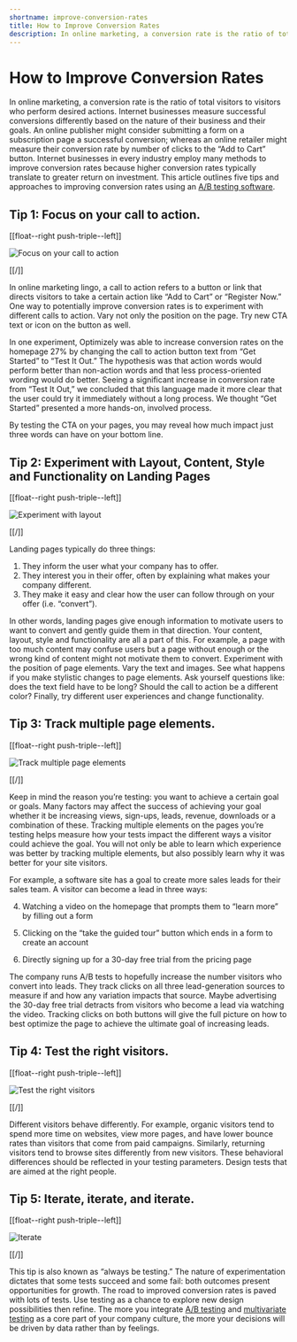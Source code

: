 ```yaml
---
shortname: improve-conversion-rates
title: How to Improve Conversion Rates
description: In online marketing, a conversion rate is the ratio of total visitors to visitors who perform desired actions. Internet businesses measure successful conversions differently based on the nature of their business and their goals.
---
```


# How to Improve Conversion Rates

In online marketing, a conversion rate is the ratio of total visitors to visitors who perform desired actions. Internet businesses measure successful conversions differently based on the nature of their business and their goals. An online publisher might consider submitting a form on a subscription page a successful conversion; whereas an online retailer might measure their conversion rate by number of clicks to the “Add to Cart” button. Internet businesses in every industry employ many methods to improve conversion rates because higher conversion rates typically translate to greater return on investment. This article outlines five tips and approaches to improving conversion rates using an [A/B testing software](http://www.optimizely.com/).

## Tip 1: Focus on your call to action.

[[float--right push-triple--left]]

![Focus on your call to action](https://d1qmdf3vop2l07.cloudfront.net/optimizely-marketer-assets.cloudvent.net/raw/seo-pages/click-me.png)

[[/]]

In online marketing lingo, a call to action refers to a button or link that directs visitors to take a certain action like “Add to Cart” or “Register Now.” One way to potentially improve conversion rates is to experiment with different calls to action. Vary not only the position on the page. Try new CTA text or icon on the button as well.

In one experiment, Optimizely was able to increase conversion rates on the homepage 27% by changing the call to action button text from “Get Started” to “Test It Out.” The hypothesis was that action words would perform better than non-action words and that less process-oriented wording would do better. Seeing a significant increase in conversion rate from “Test It Out,” we concluded that this language made it more clear that the user could try it immediately without a long process. We thought “Get Started” presented a more hands-on, involved process.

By testing the CTA on your pages, you may reveal how much impact just three words can have on your bottom line.

## Tip 2: Experiment with Layout, Content, Style and Functionality on Landing Pages

[[float--right push-triple--left]]

![Experiment with layout](https://d1qmdf3vop2l07.cloudfront.net/optimizely-marketer-assets.cloudvent.net/raw/seo-pages/layout-icon.png)

[[/]]

Landing pages typically do three things:

1.  They inform the user what your company has to offer.
2.  They interest you in their offer, often by explaining what makes your company different.
3.  They make it easy and clear how the user can follow through on your offer (i.e. “convert”).

In other words, landing pages give enough information to motivate users to want to convert and gently guide them in that direction. Your content, layout, style and functionality are all a part of this. For example, a page with too much content may confuse users but a page without enough or the wrong kind of content might not motivate them to convert. Experiment with the position of page elements. Vary the text and images. See what happens if you make stylistic changes to page elements. Ask yourself questions like: does the text field have to be long? Should the call to action be a different color? Finally, try different user experiences and change functionality.

## Tip 3: Track multiple page elements.

[[float--right push-triple--left]]

![Track multiple page elements](https://d1qmdf3vop2l07.cloudfront.net/optimizely-marketer-assets.cloudvent.net/raw/seo-pages/track-icon.png)

[[/]]

Keep in mind the reason you’re testing: you want to achieve a certain goal or goals. Many factors may affect the success of achieving your goal whether it be increasing views, sign-ups, leads, revenue, downloads or a combination of these. Tracking multiple elements on the pages you’re testing helps measure how your tests impact the different ways a visitor could achieve the goal. You will not only be able to learn which experience was better by tracking multiple elements, but also possibly learn why it was better for your site visitors.

For example, a software site has a goal to create more sales leads for their sales team. A visitor can become a lead in three ways:

4.  Watching a video on the homepage that prompts them to “learn more” by filling out a form

5.  Clicking on the “take the guided tour” button which ends in a form to create an account
6.  Directly signing up for a 30-day free trial from the pricing page

The company runs A/B tests to hopefully increase the number visitors who convert into leads. They track clicks on all three lead-generation sources to measure if and how any variation impacts that source. Maybe advertising the 30-day free trial detracts from visitors who become a lead via watching the video. Tracking clicks on both buttons will give the full picture on how to best optimize the page to achieve the ultimate goal of increasing leads.

## Tip 4: Test the right visitors.

[[float--right push-triple--left]]

![Test the right visitors](https://d1qmdf3vop2l07.cloudfront.net/optimizely-marketer-assets.cloudvent.net/raw/seo-pages/test-icon.png)

[[/]]

Different visitors behave differently. For example, organic visitors tend to spend more time on websites, view more pages, and have lower bounce rates than visitors that come from paid campaigns. Similarly, returning visitors tend to browse sites differently from new visitors. These behavioral differences should be reflected in your testing parameters. Design tests that are aimed at the right people.

## Tip 5: Iterate, iterate, and iterate.

[[float--right push-triple--left]]

![Iterate](https://d1qmdf3vop2l07.cloudfront.net/optimizely-marketer-assets.cloudvent.net/raw/seo-pages/iterate-icon.png)

[[/]]

This tip is also known as “always be testing.” The nature of experimentation dictates that some tests succeed and some fail: both outcomes present opportunities for growth. The road to improved conversion rates is paved with lots of tests. Use testing as a chance to explore new design possibilities then refine. The more you integrate [A/B testing](/ab-testing/) and [multivariate testing](/resources/multivariate-test-vs-ab-test/) as a core part of your company culture, the more your decisions will be driven by data rather than by feelings.






